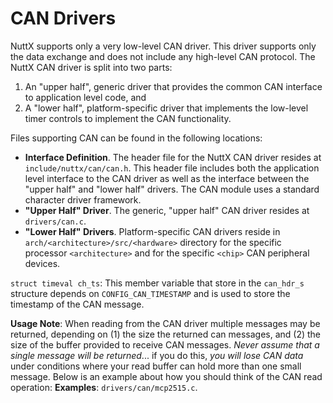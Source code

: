 CAN Drivers
===========

NuttX supports only a very low-level CAN driver. This driver supports
only the data exchange and does not include any high-level CAN protocol.
The NuttX CAN driver is split into two parts:

1.  An \"upper half\", generic driver that provides the common CAN
    interface to application level code, and
2.  A \"lower half\", platform-specific driver that implements the
    low-level timer controls to implement the CAN functionality.

Files supporting CAN can be found in the following locations:

-   **Interface Definition**. The header file for the NuttX CAN driver
    resides at `include/nuttx/can/can.h`. This header file includes both
    the application level interface to the CAN driver as well as the
    interface between the \"upper half\" and \"lower half\" drivers. The
    CAN module uses a standard character driver framework.
-   **\"Upper Half\" Driver**. The generic, \"upper half\" CAN driver
    resides at `drivers/can.c`.
-   **\"Lower Half\" Drivers**. Platform-specific CAN drivers reside in
    `arch/<architecture>/src/<hardware>` directory for the specific
    processor `<architecture>` and for the specific `<chip>` CAN
    peripheral devices.

`struct timeval ch_ts`: This member variable that store in the
`can_hdr_s` structure depends on `CONFIG_CAN_TIMESTAMP` and is used to
store the timestamp of the CAN message.

**Usage Note**: When reading from the CAN driver multiple messages may
be returned, depending on (1) the size the returned can messages, and
(2) the size of the buffer provided to receive CAN messages. *Never
assume that a single message will be returned*\... if you do this, *you
will lose CAN data* under conditions where your read buffer can hold
more than one small message. Below is an example about how you should
think of the CAN read operation: **Examples**: `drivers/can/mcp2515.c`.
